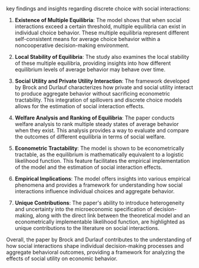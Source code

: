 key findings and insights regarding discrete choice with social interactions:

1. **Existence of Multiple Equilibria**: The model shows that when social interactions exceed a certain threshold, multiple equilibria can exist in individual choice behavior. These multiple equilibria represent different self-consistent means for average choice behavior within a noncooperative decision-making environment.

2. **Local Stability of Equilibria**: The study also examines the local stability of these multiple equilibria, providing insights into how different equilibrium levels of average behavior may behave over time.

3. **Social Utility and Private Utility Interaction**: The framework developed by Brock and Durlauf characterizes how private and social utility interact to produce aggregate behavior without sacrificing econometric tractability. This integration of spillovers and discrete choice models allows for the estimation of social interaction effects.

4. **Welfare Analysis and Ranking of Equilibria**: The paper conducts welfare analysis to rank multiple steady states of average behavior when they exist. This analysis provides a way to evaluate and compare the outcomes of different equilibria in terms of social welfare.

5. **Econometric Tractability**: The model is shown to be econometrically tractable, as the equilibrium is mathematically equivalent to a logistic likelihood function. This feature facilitates the empirical implementation of the model and the estimation of social interaction effects.

6. **Empirical Implications**: The model offers insights into various empirical phenomena and provides a framework for understanding how social interactions influence individual choices and aggregate behavior.

7. **Unique Contributions**: The paper's ability to introduce heterogeneity and uncertainty into the microeconomic specification of decision-making, along with the direct link between the theoretical model and an econometrically implementable likelihood function, are highlighted as unique contributions to the literature on social interactions.

Overall, the paper by Brock and Durlauf contributes to the understanding of how social interactions shape individual decision-making processes and aggregate behavioral outcomes, providing a framework for analyzing the effects of social utility on economic behavior.
